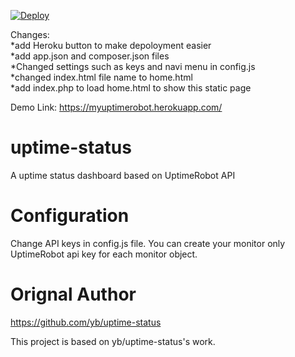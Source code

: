 [![Deploy](https://www.herokucdn.com/deploy/button.svg)](https://dashboard.heroku.com/new?template=https://github.com/51sec/uptime-status/master)



Changes:\
*add Heroku button to make depoloyment easier\
*add app.json and composer.json files\
*Changed settings such as keys and navi menu in config.js\
*changed index.html file name to home.html\
*add index.php to load home.html to show this static page



Demo Link: https://myuptimerobot.herokuapp.com/


# uptime-status
 A uptime status dashboard based on UptimeRobot API
 
# Configuration

Change API keys in config.js file. You can create your monitor only UptimeRobot api key for each monitor object.

# Orignal Author
https://github.com/yb/uptime-status

This project is based on yb/uptime-status's work. 



